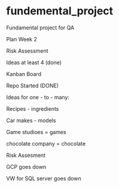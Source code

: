 # fundemental_project
Fundamental project for QA


Plan Week 2

Risk Assessment

Ideas at least 4 (done)

Kanban Board

Repo Started (DONE)


Ideas for one - to - many:

Recipes - ingredients

Car makes - models

Game studioes = games

chocolate company = chocolate


Risk Assesment

GCP goes down

VW for SQL server goes down


